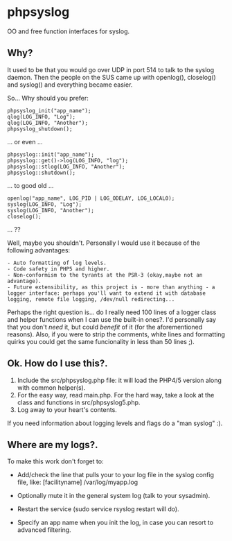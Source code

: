 # phpsyslog
OO and free function interfaces for syslog.

## Why?

It used to be that you would go over UDP in port 514 to talk to the syslog daemon. Then the people on the SUS came up with openlog(), closelog() and syslog() and everything became easier.

So... Why should you prefer:

	phpsyslog_init("app_name");
	qlog(LOG_INFO, "Log");
	qlog(LOG_INFO, "Another");
	phpsyslog_shutdown();

... or even ...

	phpsyslog::init("app_name");
	phpsyslog::get()->log(LOG_INFO, "log");
	phpsyslog::stlog(LOG_INFO, "Another");
	phpsyslog::shutdown();

... to good old ...

	openlog("app_name", LOG_PID | LOG_ODELAY, LOG_LOCAL0);
	syslog(LOG_INFO, "Log");
	syslog(LOG_INFO, "Another");
	closelog();

... ??

Well, maybe you shouldn't. Personally I would use it because of the following advantages:

	- Auto formatting of log levels.
	- Code safety in PHP5 and higher.
	- Non-conformism to the tyrants at the PSR-3 (okay,maybe not an advantage).
	- Future extensibility, as this project is - more than anything - a logger interface: perhaps you'll want to extend it with database logging, remote file logging, /dev/null redirecting...

Perhaps the right question is... do I really need 100 lines of a logger class and helper functions when I can use the built-in ones?. I'd personally say that you don't *need* it, but could *benefit* of it (for the aforementioned reasons). Also, if you were to strip the comments, white lines and formatting quirks you could get the same funcionality in less than 50 lines ;).

## Ok. How do I use this?.

1) Include the src/phpsyslog.php file: it will load the PHP4/5 version along with common helper(s). 
2) For the easy way, read main.php. For the hard way, take a look at the class and functions in src/phpsyslog5.php.
3) Log away to your heart's contents.

If you need information about logging levels and flags do a "man syslog" :).

## Where are my logs?.

To make this work don't forget to:

- Add/check the line that pulls your to your log file in the syslog config file, like:
	[facilityname]			/var/log/myapp.log

- Optionally mute it in the general system log (talk to your sysadmin).
- Restart the service (sudo service rsyslog restart will do).
- Specify an app name when you init the log, in case you can resort to advanced filtering.
